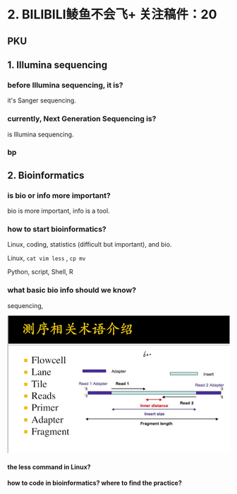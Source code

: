 # 2. BILIBILI鲮鱼不会飞+ 关注稿件：20

## PKU

## 1. Illumina sequencing

### before Illumina sequencing, it is?

it's Sanger sequencing.

### currently, Next Generation Sequencing is?

is Illumina sequencing.

### bp

## 2. Bioinformatics

### is bio or info more important?

bio is more important, info is a tool.

### how to start bioinformatics?

Linux, coding, statistics \(difficult but important\), and bio.

Linux, `cat vim less` , `cp mv` 

Python, script, Shell, R

### what basic bio info should we know?

sequencing, 

![](../.gitbook/assets/ping-mu-kuai-zhao-20201130-shang-wu-12.46.43.png)





#### the less command in Linux?

#### how to code in bioinformatics? where to find the practice?





